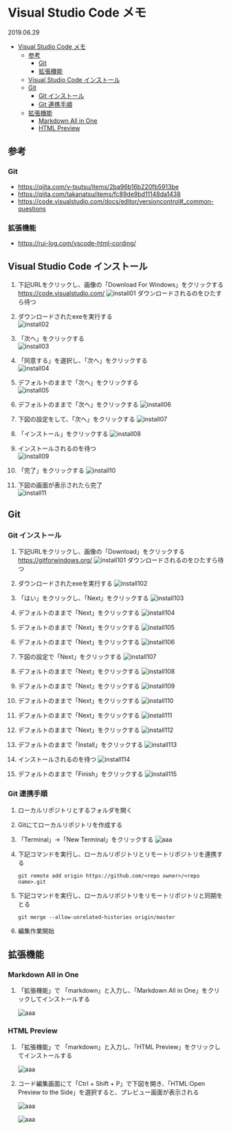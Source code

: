 # Visual Studio Code メモ

2019.06.29

- [Visual Studio Code メモ](#Visual-Studio-Code-%E3%83%A1%E3%83%A2)
  - [参考](#%E5%8F%82%E8%80%83)
    - [Git](#Git)
    - [拡張機能](#%E6%8B%A1%E5%BC%B5%E6%A9%9F%E8%83%BD)
  - [Visual Studio Code インストール](#Visual-Studio-Code-%E3%82%A4%E3%83%B3%E3%82%B9%E3%83%88%E3%83%BC%E3%83%AB)
  - [Git](#Git-1)
    - [Git インストール](#Git-%E3%82%A4%E3%83%B3%E3%82%B9%E3%83%88%E3%83%BC%E3%83%AB)
    - [Git 連携手順](#Git-%E9%80%A3%E6%90%BA%E6%89%8B%E9%A0%86)
  - [拡張機能](#%E6%8B%A1%E5%BC%B5%E6%A9%9F%E8%83%BD-1)
    - [Markdown All in One](#Markdown-All-in-One)
    - [HTML Preview](#HTML-Preview)

## 参考

### Git
- https://qiita.com/y-tsutsu/items/2ba96b16b220fb5913be
- https://qiita.com/takanatsu/items/fc89de9bd11148da1438
- https://code.visualstudio.com/docs/editor/versioncontrol#_common-questions

### 拡張機能
- https://rui-log.com/vscode-html-cording/

## Visual Studio Code インストール
1. 下記URLをクリックし、画像の「Download For Windows」をクリックする
     https://code.visualstudio.com/
     ![install01](image/001.PNG "install01")
     ダウンロードされるのをひたすら待つ  
  
2. ダウンロードされたexeを実行する  
     ![install02](image/002.PNG "install02")
  
3. 「次へ」をクリックする  
     ![install03](image/003.PNG "install03")
  
4. 「同意する」を選択し、「次へ」をクリックする  
     ![install04](image/004.PNG "install04")
  
5. デフォルトのままで「次へ」をクリックする  
     ![install05](image/005.png "install05")
  
6. デフォルトのままで「次へ」をクリックする
     ![install06](image/006.PNG "install06")
  
7. 下図の設定をして、「次へ」をクリックする
     ![install07](image/007.PNG "install07")
  
8. 「インストール」をクリックする
     ![install08](image/008.PNG "install08")
  
9.  インストールされるのを待つ  
     ![install09](image/009.PNG "install09")
  
10. 「完了」をクリックする
     ![install10](image/010.PNG "install10")
  
11.  下図の画面が表示されたら完了  
     ![install11](image/011.PNG "install11")

## Git
### Git インストール
1. 下記URLをクリックし、画像の「Download」をクリックする
     https://gitforwindows.org/
     ![install101](image/101.PNG "install101")
     ダウンロードされるのをひたすら待つ  
  
2. ダウンロードされたexeを実行する
     ![install102](image/102.PNG "install102")

3. 「はい」をクリックし、「Next」をクリックする
     ![install103](image/103.PNG "install103")
  
4. デフォルトのままで「Next」をクリックする
     ![install104](image/104.PNG "install104")
  
5. デフォルトのままで「Next」をクリックする
     ![install105](image/105.PNG "install105")
  
6. デフォルトのままで「Next」をクリックする
     ![install106](image/106.PNG "install106")
  
7. 下図の設定で「Next」をクリックする
     ![install107](image/107.PNG "install107")
  
8. デフォルトのままで「Next」をクリックする
     ![install108](image/108.PNG "install108")
  
9. デフォルトのままで「Next」をクリックする
     ![install109](image/109.PNG "install109")
  
10. デフォルトのままで「Next」をクリックする
     ![install110](image/110.PNG "install110")
  
11. デフォルトのままで「Next」をクリックする
     ![install111](image/111.PNG "install111")
  
12. デフォルトのままで「Next」をクリックする
     ![install112](image/112.PNG "install112")
  
13. デフォルトのままで「Install」をクリックする
     ![install113](image/113.PNG "install113")
  
14. インストールされるのを待つ
     ![install114](image/114.PNG "install114")
  
15. デフォルトのままで「Finish」をクリックする
     ![install115](image/115.PNG "install115")

### Git 連携手順
1. ローカルリポジトリとするフォルダを開く

2. Gitにてローカルリポジトリを作成する

3. 「Terminal」→「New Terminal」をクリックする
     ![aaa](image/116.PNG "aaa")

4. 下記コマンドを実行し、ローカルリポジトリとリモートリポジトリを連携する
    ```
    git remote add origin https://github.com/<repo owner>/<repo name>.git
    ```

5. 下記コマンドを実行し、ローカルリポジトリをリモートリポジトリと同期をとる
    ```
    git merge --allow-unrelated-histories origin/master
    ```

6. 編集作業開始

## 拡張機能
### Markdown All in One
1. 「拡張機能」で 「markdown」と入力し、「Markdown All in One」をクリックしてインストールする
  
    ![aaa](image/201.PNG "aaa")
  
### HTML Preview
1. 「拡張機能」で 「markdown」と入力し、「HTML Preview」をクリックしてインストールする

    ![aaa](image/202.PNG "aaa")

2. コード編集画面にて「Ctrl + Shift + P」で下図を開き、「HTML:Open Preview to the Side」を選択すると、プレビュー画面が表示される

    ![aaa](image/203.PNG "aaa")

    ![aaa](image/204.PNG "aaa")


